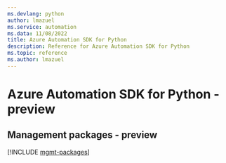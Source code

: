 ```yaml
---
ms.devlang: python
author: lmazuel
ms.service: automation
ms.data: 11/08/2022
title: Azure Automation SDK for Python
description: Reference for Azure Automation SDK for Python
ms.topic: reference
ms.author: lmazuel
---
```

# Azure Automation SDK for Python - preview

## Management packages - preview
[!INCLUDE [mgmt-packages](automation-mgmt-index.md)]
